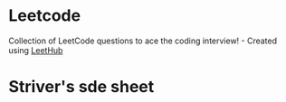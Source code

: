 # Leetcode
Collection of LeetCode questions to ace the coding interview! - Created using [LeetHub](https://github.com/QasimWani/LeetHub)


# Striver's sde sheet
